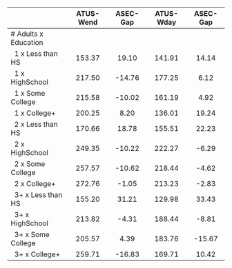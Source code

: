 
|                      |    ATUS-Wend |     ASEC-Gap |    ATUS-Wday |     ASEC-Gap |
| -------------------- | :----------: | :----------: | :----------: | :----------: |
| # Adults x Education |              |              |              |              |
| &nbsp;&nbsp;1 x Less than HS |       153.37 |        19.10 |       141.91 |        14.14 |
| &nbsp;&nbsp;1 x HighSchool |       217.50 |       -14.76 |       177.25 |         6.12 |
| &nbsp;&nbsp;1 x Some College |       215.58 |       -10.02 |       161.19 |         4.92 |
| &nbsp;&nbsp;1 x College+ |       200.25 |         8.20 |       136.01 |        19.24 |
| &nbsp;&nbsp;2 x Less than HS |       170.66 |        18.78 |       155.51 |        22.23 |
| &nbsp;&nbsp;2 x HighSchool |       249.35 |       -10.22 |       222.27 |        -6.29 |
| &nbsp;&nbsp;2 x Some College |       257.57 |       -10.62 |       218.44 |        -4.62 |
| &nbsp;&nbsp;2 x College+ |       272.76 |        -1.05 |       213.23 |        -2.83 |
| &nbsp;&nbsp;3+ x Less than HS |       155.20 |        31.21 |       129.98 |        33.43 |
| &nbsp;&nbsp;3+ x HighSchool |       213.82 |        -4.31 |       188.44 |        -8.81 |
| &nbsp;&nbsp;3+ x Some College |       205.57 |         4.39 |       183.76 |       -15.67 |
| &nbsp;&nbsp;3+ x College+ |       259.71 |       -16.83 |       169.71 |        10.42 |

